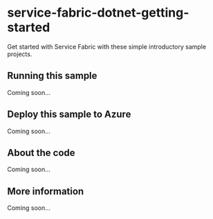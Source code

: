 # service-fabric-dotnet-getting-started
Get started with Service Fabric with these simple introductory sample projects.
## Running this sample
Coming soon...
## Deploy this sample to Azure
Coming soon...
## About the code
Coming soon...
## More information
Coming soon...